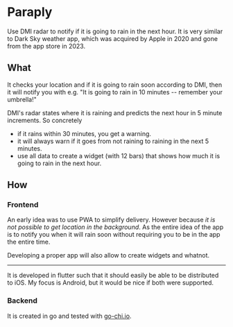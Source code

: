 # Paraply
Use DMI radar to notify if it is going to rain in the next hour.
It is very similar to Dark Sky weather app, which was acquired
by Apple in 2020 and gone from the app store in 2023.

## What

It checks your location and if it is going to rain soon according to
DMI, then it will notify you with e.g. "It is going to rain in 10
minutes -- remember your umbrella!"

DMI's radar states where it is raining and predicts the next hour in
5 minute increments. So concretely 

- if it rains within 30 minutes, you get a warning.
- it will always warn if it goes from not raining to raining in the
  next 5 minutes.
- use all data to create a widget (with 12 bars) that shows how much
  it is going to rain in the next hour.

## How

### Frontend

An early idea was to use PWA to simplify delivery. However because
*it is not possible to get location in the background*. As the entire
idea of the app is to notify you when it will rain soon without
requiring you to be in the app the entire time.

Developing a proper app will also allow to create widgets and whatnot.

---

It is developed in flutter such that it should easily be able to be
distributed to iOS. My focus is Android, but it would be nice if
both were supported.

### Backend

It is created in go and tested with [go-chi.io](https://go-chi.io/#/pages/testing).
